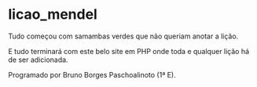 # licao_mendel
Tudo começou com samambas verdes que não queriam anotar a lição.

E tudo terminará com este belo site em PHP onde toda e qualquer lição há de ser adicionada.

Programado por Bruno Borges Paschoalinoto (1ª E).
